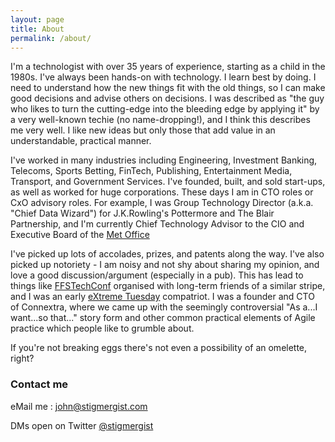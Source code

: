 ```yaml
---
layout: page
title: About
permalink: /about/
---
```


I'm a technologist with over 35 years of experience, starting as a child in the 1980s. I've always been hands-on with technology. I learn best by doing. I need to understand how the new things fit with the old things, so I can make good decisions and advise others on decisions. I was described as "the guy who likes to turn the cutting-edge into the bleeding edge by applying it" by a very well-known techie (no name-dropping!), and I think this describes me very well. I like new ideas but only those that add value in an understandable, practical manner.

I've worked in many industries including Engineering, Investment Banking, Telecoms, Sports Betting, FinTech, Publishing, Entertainment Media, Transport, and Government Services. I've founded, built, and sold start-ups, as well as worked for huge corporations. These days I am in CTO roles or CxO advisory roles. For example, I was Group Technology Director (a.k.a. "Chief Data Wizard") for J.K.Rowling's Pottermore and The Blair Partnership, and I'm currently Chief Technology Advisor to the CIO and Executive Board of the [Met Office](https://www.metoffice.gov.uk/)

I've picked up lots of accolades, prizes, and patents along the way.  I've also picked up notoriety - I am noisy and not shy about sharing my opinion, and love a good discussion/argument (especially in a pub). This has lead to things like [FFSTechConf](https://ffstechconf.org/) organised with long-term friends of a similar stripe, and I was an early [eXtreme Tuesday](http://www.extremetuesday.com/) compatriot. I was a founder and CTO of Connextra, where we came up with the seemingly controversial "As a...I want...so that..." story form and other common practical elements of Agile practice which people like to grumble about.

If you're not breaking eggs there's not even a possibility of an omelette, right?

### Contact me

eMail me : [john@stigmergist.com](mailto:john@stigmergist.com)

DMs open on Twitter [@stigmergist](https://twitter.com/messages/compose?recipient_id=170064729)